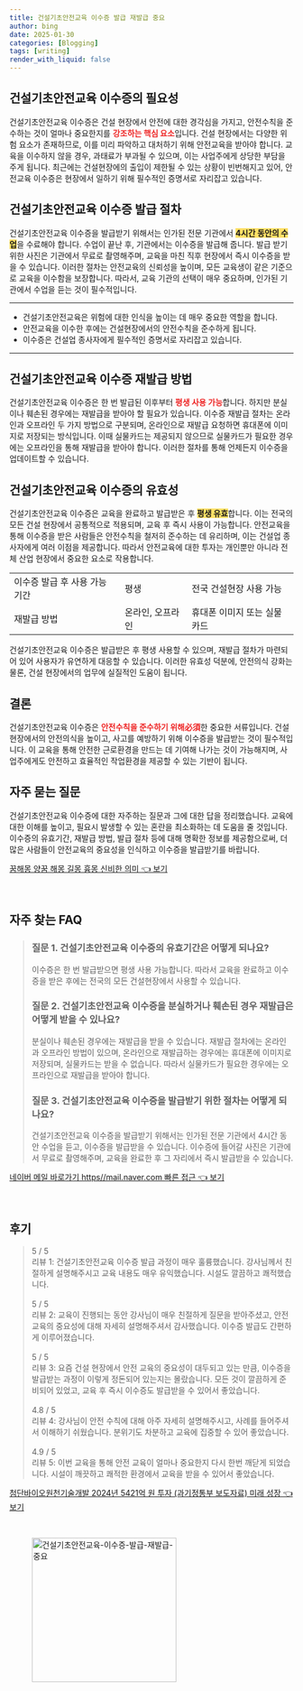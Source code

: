 ```yaml
---
title: 건설기초안전교육 이수증 발급 재발급 중요
author: bing
date: 2025-01-30
categories: [Blogging]
tags: [writing]
render_with_liquid: false
---
```



<h2 id='필요성'>건설기초안전교육 이수증의 필요성</h2>

<p>건설기초안전교육 이수증은 건설 현장에서 안전에 대한 경각심을 가지고, 안전수칙을 준수하는 것이 얼마나 중요한지를 <b><span style="color: #ee2323;">강조하는 핵심 요소</span></b>입니다. 건설 현장에서는 다양한 위험 요소가 존재하므로, 이를 미리 파악하고 대처하기 위해 안전교육을 받아야 합니다. 교육을 이수하지 않을 경우, 과태료가 부과될 수 있으며, 이는 사업주에게 상당한 부담을 주게 됩니다. 최근에는 건설현장에의 출입이 제한될 수 있는 상황이 빈번해지고 있어, 안전교육 이수증은 현장에서 일하기 위해 필수적인 증명서로 자리잡고 있습니다.</p>

<h2 id='발급절차'>건설기초안전교육 이수증 발급 절차</h2>

<p>건설기초안전교육 이수증을 발급받기 위해서는 인가된 전문 기관에서 <b><span style="background-color: #ffe066;">4시간 동안의 수업</span></b>을 수료해야 합니다. 수업이 끝난 후, 기관에서는 이수증을 발급해 줍니다. 발급 받기 위한 사진은 기관에서 무료로 촬영해주며, 교육을 마친 직후 현장에서 즉시 이수증을 받을 수 있습니다. 이러한 절차는 안전교육의 신뢰성을 높이며, 모든 교육생이 같은 기준으로 교육을 이수함을 보장합니다. 따라서, 교육 기관의 선택이 매우 중요하며, 인가된 기관에서 수업을 듣는 것이 필수적입니다.</p>

<hr />

<ul>
    <li>건설기초안전교육은 위험에 대한 인식을 높이는 데 매우 중요한 역할을 합니다.</li>
    <li>안전교육을 이수한 후에는 건설현장에서의 안전수칙을 준수하게 됩니다.</li>
    <li>이수증은 건설업 종사자에게 필수적인 증명서로 자리잡고 있습니다.</li>
</ul>

<hr />

<h2 id='재발급'>건설기초안전교육 이수증 재발급 방법</h2>

<p>건설기초안전교육 이수증은 한 번 발급된 이후부터 <b><span style="color: #ee2323;">평생 사용 가능</span></b>합니다. 하지만 분실이나 훼손된 경우에는 재발급을 받아야 할 필요가 있습니다. 이수증 재발급 절차는 온라인과 오프라인 두 가지 방법으로 구분되며, 온라인으로 재발급 요청하면 휴대폰에 이미지로 저장되는 방식입니다. 이때 실물카드는 제공되지 않으므로 실물카드가 필요한 경우에는 오프라인을 통해 재발급을 받아야 합니다. 이러한 절차를 통해 언제든지 이수증을 업데이트할 수 있습니다.</p>

<h2 id='유효성'>건설기초안전교육 이수증의 유효성</h2>

<p>건설기초안전교육 이수증은 교육을 완료하고 발급받은 후 <b><span style="background-color: #ffe066;">평생 유효</span></b>합니다. 이는 전국의 모든 건설 현장에서 공통적으로 적용되며, 교육 후 즉시 사용이 가능합니다. 안전교육을 통해 이수증을 받은 사람들은 안전수칙을 철저히 준수하는 데 유리하며, 이는 건설업 종사자에게 여러 이점을 제공합니다. 따라서 안전교육에 대한 투자는 개인뿐만 아니라 전체 산업 현장에서 중요한 요소로 작용합니다.</p>

<table>
    <tr>
        <td>이수증 발급 후 사용 가능 기간</td>
        <td>평생</td>
        <td>전국 건설현장 사용 가능</td>
    </tr>
    <tr>
        <td>재발급 방법</td>
        <td>온라인, 오프라인</td>
        <td>휴대폰 이미지 또는 실물카드</td>
    </tr>
</table>

<p>건설기초안전교육 이수증은 발급받은 후 평생 사용할 수 있으며, 재발급 절차가 마련되어 있어 사용자가 유연하게 대응할 수 있습니다. 이러한 유효성 덕분에, 안전의식 강화는 물론, 건설 현장에서의 업무에 실질적인 도움이 됩니다.</p>

<h2 id='결론'>결론</h2>

<p>건설기초안전교육 이수증은 <b><span style="color: #ee2323;">안전수칙을 준수하기 위해必須</span></b>한 중요한 서류입니다. 건설 현장에서의 안전의식을 높이고, 사고를 예방하기 위해 이수증을 발급받는 것이 필수적입니다. 이 교육을 통해 안전한 근로환경을 만드는 데 기여해 나가는 것이 가능해지며, 사업주에게도 안전하고 효율적인 작업환경을 제공할 수 있는 기반이 됩니다.</p>

<h2 id='자주묻는질문'>자주 묻는 질문</h2>

<p>건설기초안전교육 이수증에 대한 자주하는 질문과 그에 대한 답을 정리했습니다. 교육에 대한 이해를 높이고, 필요시 발생할 수 있는 혼란을 최소화하는 데 도움을 줄 것입니다. 이수증의 유효기간, 재발급 방법, 발급 절차 등에 대해 명확한 정보를 제공함으로써, 더 많은 사람들이 안전교육의 중요성을 인식하고 이수증을 발급받기를 바랍니다.</p>


<p><a class="click-button" title="꿈해몽 양꿈 해몽 길몽 흉몽 신비한 의미" href="https://adkhouse.github.io/posts/%EA%BF%88%ED%95%B4%EB%AA%BD-%EC%96%91%EA%BF%88-%ED%95%B4%EB%AA%BD-%EA%B8%B8%EB%AA%BD-%ED%9D%89%EB%AA%BD-%EC%8B%A0%EB%B9%84%ED%95%9C-%EC%9D%98%EB%AF%B8/" rel="dofollow">꿈해몽 양꿈 해몽 길몽 흉몽 신비한 의미 👈 보기</a></p><br>
<h2 id='자주_찾는_FAQ'>자주 찾는 FAQ</h2>
<div itemscope="" itemtype="https://schema.org/FAQPage">
    <blockquote>
        <div itemscope="" itemprop="mainEntity" itemtype="https://schema.org/Question">
            <h3 itemprop="name">질문 1. 건설기초안전교육 이수증의 유효기간은 어떻게 되나요?</h3>
            <div itemscope="" itemprop="acceptedAnswer" itemtype="https://schema.org/Answer">
                <span itemprop="text">
                    <p>이수증은 한 번 발급받으면 평생 사용 가능합니다. 따라서 교육을 완료하고 이수증을 받은 후에는 전국의 모든 건설현장에서 사용할 수 있습니다.</p>
                </span>
            </div>
        </div>
        <div itemscope="" itemprop="mainEntity" itemtype="https://schema.org/Question">
            <h3 itemprop="name">질문 2. 건설기초안전교육 이수증을 분실하거나 훼손된 경우 재발급은 어떻게 받을 수 있나요?</h3>
            <div itemscope="" itemprop="acceptedAnswer" itemtype="https://schema.org/Answer">
                <span itemprop="text">
                    <p>분실이나 훼손된 경우에는 재발급을 받을 수 있습니다. 재발급 절차에는 온라인과 오프라인 방법이 있으며, 온라인으로 재발급하는 경우에는 휴대폰에 이미지로 저장되며, 실물카드는 받을 수 없습니다. 따라서 실물카드가 필요한 경우에는 오프라인으로 재발급을 받아야 합니다.</p>
                </span>
            </div>
        </div>
        <div itemscope="" itemprop="mainEntity" itemtype="https://schema.org/Question">
            <h3 itemprop="name">질문 3. 건설기초안전교육 이수증을 발급받기 위한 절차는 어떻게 되나요?</h3>
            <div itemscope="" itemprop="acceptedAnswer" itemtype="https://schema.org/Answer">
                <span itemprop="text">
                    <p>건설기초안전교육 이수증을 발급받기 위해서는 인가된 전문 기관에서 4시간 동안 수업을 듣고, 이수증을 발급받을 수 있습니다. 이수증에 들어갈 사진은 기관에서 무료로 촬영해주며, 교육을 완료한 후 그 자리에서 즉시 발급받을 수 있습니다.</p>
                </span>
            </div>
        </div>
    </blockquote>
</div>
<p><a class="click-button" title="네이버 메일 바로가기 https//mail.naver.com 빠른 접근" href="https://adkhouse.github.io/posts/%EB%84%A4%EC%9D%B4%EB%B2%84-%EB%A9%94%EC%9D%BC-%EB%B0%94%EB%A1%9C%EA%B0%80%EA%B8%B0-httpsmail.naver.com-%EB%B9%A0%EB%A5%B8-%EC%A0%91%EA%B7%BC/" rel="dofollow">네이버 메일 바로가기 https//mail.naver.com 빠른 접근 👈 보기</a></p><br>
<h2 id='후기'>후기</h2>
<div itemscope itemtype="https://schema.org/Product">
  <blockquote>
  <div itemprop="review" itemscope itemtype="https://schema.org/Review">
      <div itemprop="reviewRating" itemscope itemtype="https://schema.org/Rating"> <span itemprop="ratingValue">5</span> / <span itemprop="bestRating">5</span> </div>
      <span itemprop="reviewBody">리뷰 1: 건설기초안전교육 이수증 발급 과정이 매우 훌륭했습니다. 강사님께서 친절하게 설명해주시고 교육 내용도 매우 유익했습니다. 시설도 깔끔하고 쾌적했습니다.</span>
  </div>
  <br>
  <div itemprop="review" itemscope itemtype="https://schema.org/Review">
      <div itemprop="reviewRating" itemscope itemtype="https://schema.org/Rating"> <span itemprop="ratingValue">5</span> / <span itemprop="bestRating">5</span> </div>
      <span itemprop="reviewBody">리뷰 2: 교육이 진행되는 동안 강사님이 매우 친절하게 질문을 받아주셨고, 안전 교육의 중요성에 대해 자세히 설명해주셔서 감사했습니다. 이수증 발급도 간편하게 이루어졌습니다.</span>
  </div>
  <br>
  <div itemprop="review" itemscope itemtype="https://schema.org/Review">
      <div itemprop="reviewRating" itemscope itemtype="https://schema.org/Rating"> <span itemprop="ratingValue">5</span> / <span itemprop="bestRating">5</span> </div>
      <span itemprop="reviewBody">리뷰 3: 요즘 건설 현장에서 안전 교육의 중요성이 대두되고 있는 만큼, 이수증을 발급받는 과정이 이렇게 정돈되어 있는지는 몰랐습니다. 모든 것이 깔끔하게 준비되어 있었고, 교육 후 즉시 이수증도 발급받을 수 있어서 좋았습니다.</span>
  </div>
  <br>
  <div itemprop="review" itemscope itemtype="https://schema.org/Review">
      <div itemprop="reviewRating" itemscope itemtype="https://schema.org/Rating"> <span itemprop="ratingValue">4.8</span> / <span itemprop="bestRating">5</span> </div>
      <span itemprop="reviewBody">리뷰 4: 강사님이 안전 수칙에 대해 아주 자세히 설명해주시고, 사례를 들어주셔서 이해하기 쉬웠습니다. 분위기도 차분하고 교육에 집중할 수 있어 좋았습니다.</span>
  </div>
  <br>
  <div itemprop="review" itemscope itemtype="https://schema.org/Review">
      <div itemprop="reviewRating" itemscope itemtype="https://schema.org/Rating"> <span itemprop="ratingValue">4.9</span> / <span itemprop="bestRating">5</span> </div>
      <span itemprop="reviewBody">리뷰 5: 이번 교육을 통해 안전 교육이 얼마나 중요한지 다시 한번 깨닫게 되었습니다. 시설이 깨끗하고 쾌적한 환경에서 교육을 받을 수 있어서 좋았습니다.</span>
  </div>
  </blockquote>
</div>
<p><a class="click-button" title="첨단바이오원천기술개발 2024년 5421억 원 투자 (과기정통부 보도자료) 미래 성장" href="https://adkhouse.github.io/posts/%EC%B2%A8%EB%8B%A8%EB%B0%94%EC%9D%B4%EC%98%A4%EC%9B%90%EC%B2%9C%EA%B8%B0%EC%88%A0%EA%B0%9C%EB%B0%9C-2024%EB%85%84-5421%EC%96%B5-%EC%9B%90-%ED%88%AC%EC%9E%90-(%EA%B3%BC%EA%B8%B0%EC%A0%95%ED%86%B5%EB%B6%80-%EB%B3%B4%EB%8F%84%EC%9E%90%EB%A3%8C)-%EB%AF%B8%EB%9E%98-%EC%84%B1%EC%9E%A5/" rel="dofollow">첨단바이오원천기술개발 2024년 5421억 원 투자 (과기정통부 보도자료) 미래 성장 👈 보기</a></p><br>
<figure class="image"><img src="https://adkhouse.github.io/assets/img/thumbnail/건설기초안전교육-이수증-발급-재발급-중요.webp" alt="건설기초안전교육-이수증-발급-재발급-중요" width="256" height="256"></figure>
